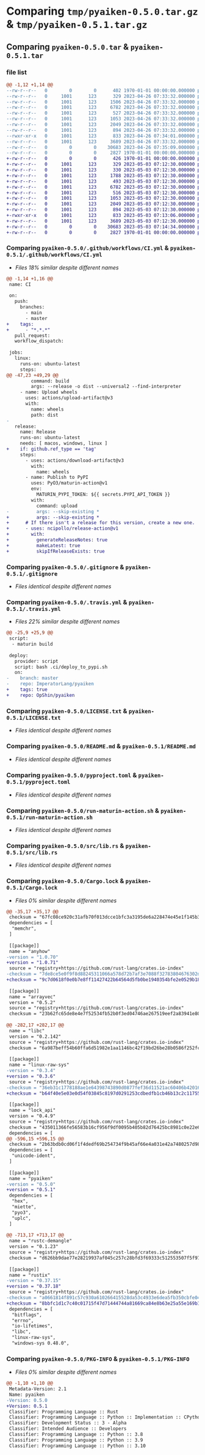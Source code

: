 # Comparing `tmp/pyaiken-0.5.0.tar.gz` & `tmp/pyaiken-0.5.1.tar.gz`

## Comparing `pyaiken-0.5.0.tar` & `pyaiken-0.5.1.tar`

### file list

```diff
@@ -1,12 +1,14 @@
--rw-r--r--   0        0        0      402 1970-01-01 00:00:00.000000 pyaiken-0.5.0/Cargo.toml
--rw-r--r--   0     1001      123      329 2023-04-26 07:33:32.000000 pyaiken-0.5.0/.ci/deploy_to_pypi.sh
--rw-r--r--   0     1001      123     1506 2023-04-26 07:33:32.000000 pyaiken-0.5.0/.github/workflows/CI.yml
--rw-r--r--   0     1001      123     6782 2023-04-26 07:33:32.000000 pyaiken-0.5.0/.gitignore
--rw-r--r--   0     1001      123      527 2023-04-26 07:33:32.000000 pyaiken-0.5.0/.travis.yml
--rw-r--r--   0     1001      123     1053 2023-04-26 07:33:32.000000 pyaiken-0.5.0/LICENSE.txt
--rw-r--r--   0     1001      123     2049 2023-04-26 07:33:32.000000 pyaiken-0.5.0/README.md
--rw-r--r--   0     1001      123      894 2023-04-26 07:33:32.000000 pyaiken-0.5.0/pyproject.toml
--rwxr-xr-x   0     1001      123      833 2023-04-26 07:34:01.000000 pyaiken-0.5.0/run-maturin-action.sh
--rw-r--r--   0     1001      123     3689 2023-04-26 07:33:32.000000 pyaiken-0.5.0/src/lib.rs
--rw-r--r--   0        0        0    30683 2023-04-26 07:35:09.000000 pyaiken-0.5.0/Cargo.lock
--rw-r--r--   0        0        0     2827 1970-01-01 00:00:00.000000 pyaiken-0.5.0/PKG-INFO
+-rw-r--r--   0        0        0      426 1970-01-01 00:00:00.000000 pyaiken-0.5.1/Cargo.toml
+-rw-r--r--   0     1001      123      329 2023-05-03 07:12:30.000000 pyaiken-0.5.1/.ci/deploy_to_pypi.sh
+-rw-r--r--   0     1001      123      330 2023-05-03 07:12:30.000000 pyaiken-0.5.1/.github/release.yml
+-rw-r--r--   0     1001      123     1788 2023-05-03 07:12:30.000000 pyaiken-0.5.1/.github/workflows/CI.yml
+-rw-r--r--   0     1001      123      493 2023-05-03 07:12:30.000000 pyaiken-0.5.1/.github/workflows/python.yml
+-rw-r--r--   0     1001      123     6782 2023-05-03 07:12:30.000000 pyaiken-0.5.1/.gitignore
+-rw-r--r--   0     1001      123      516 2023-05-03 07:12:30.000000 pyaiken-0.5.1/.travis.yml
+-rw-r--r--   0     1001      123     1053 2023-05-03 07:12:30.000000 pyaiken-0.5.1/LICENSE.txt
+-rw-r--r--   0     1001      123     2049 2023-05-03 07:12:30.000000 pyaiken-0.5.1/README.md
+-rw-r--r--   0     1001      123      894 2023-05-03 07:12:30.000000 pyaiken-0.5.1/pyproject.toml
+-rwxr-xr-x   0     1001      123      833 2023-05-03 07:13:06.000000 pyaiken-0.5.1/run-maturin-action.sh
+-rw-r--r--   0     1001      123     3689 2023-05-03 07:12:30.000000 pyaiken-0.5.1/src/lib.rs
+-rw-r--r--   0        0        0    30683 2023-05-03 07:14:34.000000 pyaiken-0.5.1/Cargo.lock
+-rw-r--r--   0        0        0     2827 1970-01-01 00:00:00.000000 pyaiken-0.5.1/PKG-INFO
```

### Comparing `pyaiken-0.5.0/.github/workflows/CI.yml` & `pyaiken-0.5.1/.github/workflows/CI.yml`

 * *Files 18% similar despite different names*

```diff
@@ -1,14 +1,16 @@
 name: CI
 
 on:
   push:
     branches:
       - main
       - master
+    tags:
+      - "*.*.*"
   pull_request:
   workflow_dispatch:
 
 jobs:
   linux:
     runs-on: ubuntu-latest
     steps:
@@ -47,23 +49,29 @@
         command: build
         args: --release -o dist --universal2 --find-interpreter
     - name: Upload wheels
       uses: actions/upload-artifact@v3
       with:
         name: wheels
         path: dist
-
   release:
     name: Release
     runs-on: ubuntu-latest
     needs: [ macos, windows, linux ]
+    if: github.ref_type == 'tag'
     steps:
       - uses: actions/download-artifact@v3
         with:
           name: wheels
       - name: Publish to PyPI
         uses: PyO3/maturin-action@v1
         env:
           MATURIN_PYPI_TOKEN: ${{ secrets.PYPI_API_TOKEN }}
         with:
           command: upload
-          args: --skip-existing *
+          args: --skip-existing *
+      # If there isn't a release for this version, create a new one.
+      - uses: ncipollo/release-action@v1
+        with:
+          generateReleaseNotes: true
+          makeLatest: true
+          skipIfReleaseExists: true
```

### Comparing `pyaiken-0.5.0/.gitignore` & `pyaiken-0.5.1/.gitignore`

 * *Files identical despite different names*

### Comparing `pyaiken-0.5.0/.travis.yml` & `pyaiken-0.5.1/.travis.yml`

 * *Files 22% similar despite different names*

```diff
@@ -25,9 +25,9 @@
 script:
  - maturin build
 
 deploy:
   provider: script
   script: bash .ci/deploy_to_pypi.sh
   on:
-    branch: master
-    repo: ImperatorLang/pyaiken
+    tags: true
+    repo: OpShin/pyaiken
```

### Comparing `pyaiken-0.5.0/LICENSE.txt` & `pyaiken-0.5.1/LICENSE.txt`

 * *Files identical despite different names*

### Comparing `pyaiken-0.5.0/README.md` & `pyaiken-0.5.1/README.md`

 * *Files identical despite different names*

### Comparing `pyaiken-0.5.0/pyproject.toml` & `pyaiken-0.5.1/pyproject.toml`

 * *Files identical despite different names*

### Comparing `pyaiken-0.5.0/run-maturin-action.sh` & `pyaiken-0.5.1/run-maturin-action.sh`

 * *Files identical despite different names*

### Comparing `pyaiken-0.5.0/src/lib.rs` & `pyaiken-0.5.1/src/lib.rs`

 * *Files identical despite different names*

### Comparing `pyaiken-0.5.0/Cargo.lock` & `pyaiken-0.5.1/Cargo.lock`

 * *Files 0% similar despite different names*

```diff
@@ -35,17 +35,17 @@
 checksum = "67fc08ce920c31afb70f013dcce1bfc3a3195de6a228474e45e1f145b36f8d04"
 dependencies = [
  "memchr",
 ]
 
 [[package]]
 name = "anyhow"
-version = "1.0.70"
+version = "1.0.71"
 source = "registry+https://github.com/rust-lang/crates.io-index"
-checksum = "7de8ce5e0f9f8d88245311066a578d72b7af3e7088f32783804676302df237e4"
+checksum = "9c7d0618f0e0b7e8ff11427422b64564d5fb0be1940354bfe2e0529b18a9d9b8"
 
 [[package]]
 name = "arrayvec"
 version = "0.5.2"
 source = "registry+https://github.com/rust-lang/crates.io-index"
 checksum = "23b62fc65de8e4e7f52534fb52b0f3ed04746ae267519eef2a83941e8085068b"
 
@@ -282,17 +282,17 @@
 name = "libc"
 version = "0.2.142"
 source = "registry+https://github.com/rust-lang/crates.io-index"
 checksum = "6a987beff54b60ffa6d51982e1aa1146bc42f19bd26be28b0586f252fccf5317"
 
 [[package]]
 name = "linux-raw-sys"
-version = "0.3.4"
+version = "0.3.6"
 source = "registry+https://github.com/rust-lang/crates.io-index"
-checksum = "36eb31c1778188ae1e64398743890d0877fef36d11521ac60406b42016e8c2cf"
+checksum = "b64f40e5e03e0d54f03845c8197d0291253cdbedfb1cb46b13c2c117554a9f4c"
 
 [[package]]
 name = "lock_api"
 version = "0.4.9"
 source = "registry+https://github.com/rust-lang/crates.io-index"
 checksum = "435011366fe56583b16cf956f9df0095b405b82d76425bc8981c0e22e60ec4df"
 dependencies = [
@@ -596,15 +596,15 @@
 checksum = "2b63bdb0cd06f1f4dedf69b254734f9b45af66e4a031e42a7480257d9898b435"
 dependencies = [
  "unicode-ident",
 ]
 
 [[package]]
 name = "pyaiken"
-version = "0.5.0"
+version = "0.5.1"
 dependencies = [
  "hex",
  "miette",
  "pyo3",
  "uplc",
 ]
 
@@ -713,17 +713,17 @@
 name = "rustc-demangle"
 version = "0.1.23"
 source = "registry+https://github.com/rust-lang/crates.io-index"
 checksum = "d626bb9dae77e28219937af045c257c28bfd3f69333c512553507f5f9798cb76"
 
 [[package]]
 name = "rustix"
-version = "0.37.15"
+version = "0.37.18"
 source = "registry+https://github.com/rust-lang/crates.io-index"
-checksum = "a0661814f891c57c930a610266415528da53c4933e6dea5fb350cbfe048a9ece"
+checksum = "8bbfc1d1c7c40c01715f47d71444744a81669ca84e8b63e25a55e169b1f86433"
 dependencies = [
  "bitflags",
  "errno",
  "io-lifetimes",
  "libc",
  "linux-raw-sys",
  "windows-sys 0.48.0",
```

### Comparing `pyaiken-0.5.0/PKG-INFO` & `pyaiken-0.5.1/PKG-INFO`

 * *Files 0% similar despite different names*

```diff
@@ -1,10 +1,10 @@
 Metadata-Version: 2.1
 Name: pyaiken
-Version: 0.5.0
+Version: 0.5.1
 Classifier: Programming Language :: Rust
 Classifier: Programming Language :: Python :: Implementation :: CPython
 Classifier: Development Status :: 3 - Alpha
 Classifier: Intended Audience :: Developers
 Classifier: Programming Language :: Python :: 3.8
 Classifier: Programming Language :: Python :: 3.9
 Classifier: Programming Language :: Python :: 3.10
```

